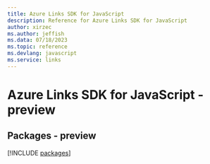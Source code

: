 ```yaml
---
title: Azure Links SDK for JavaScript
description: Reference for Azure Links SDK for JavaScript
author: xirzec
ms.author: jeffish
ms.data: 07/18/2023
ms.topic: reference
ms.devlang: javascript
ms.service: links
---
```

# Azure Links SDK for JavaScript - preview
## Packages - preview
[!INCLUDE [packages](links-index.md)]